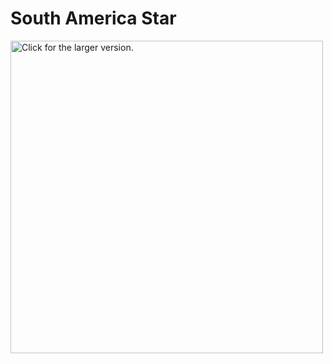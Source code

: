 # South America Star
<a href="https://drive.google.com/file/d/1AlxEQj6tzL2Cqp2Pxsov4f-E6LW4kELd/view?usp=sharing"><img src="https://drive.google.com/file/d/1AlxEQj6tzL2Cqp2Pxsov4f-E6LW4kELd/view?usp=sharing" style="width: 500px; max-width: 100%; height: auto" title="Click for the larger version." /></a>
